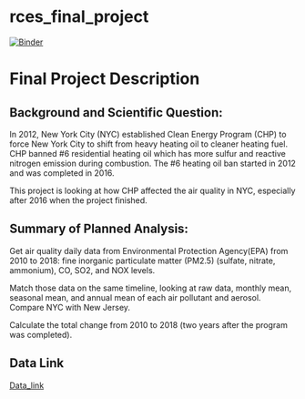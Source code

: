 # rces_final_project
[![Binder](https://mybinder.org/badge_logo.svg)](https://mybinder.org/v2/gh/YuweiZJ/rces_final_project/main?labpath=YuweiZJ.ipynb)

# Final Project Description
## Background and Scientific Question:
In 2012, New York City (NYC) established Clean Energy Program (CHP) to force New York City to shift from heavy heating oil to cleaner heating fuel. CHP banned #6 residential heating oil which has more sulfur and reactive nitrogen emission during combustion. The #6 heating oil ban started in 2012 and was completed in 2016. 
<br>

This project is looking at how CHP affected the air quality in NYC, especially after 2016 when the project finished. 

## Summary of Planned Analysis:

Get air quality daily data from Environmental Protection Agency(EPA) from 2010 to 2018: fine inorganic particulate matter (PM2.5) (sulfate, nitrate, ammonium), CO, SO2, and NOX levels. 

Match those data on the same timeline, looking at raw data, monthly mean, seasonal mean, and annual mean of each air pollutant and aerosol. Compare NYC with New Jersey. 

Calculate the total change from 2010 to 2018 (two years after the program was completed). 

## Data Link

[Data_link](https://aqs.epa.gov/aqsweb/documents/data_api.html)